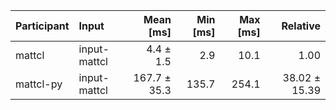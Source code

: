 | Participant | Input | Mean [ms] | Min [ms] | Max [ms] | Relative |
|:---|:---|---:|---:|---:|---:|
| mattcl | input-mattcl | 4.4 ± 1.5 | 2.9 | 10.1 | 1.00 |
| mattcl-py | input-mattcl | 167.7 ± 35.3 | 135.7 | 254.1 | 38.02 ± 15.39 |
